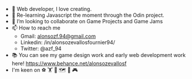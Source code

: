 - 🐳 Web developer, I love creating.
- 🌱 Re-learning Javascript the moment through the Odin project.
- 🦾 I’m looking to collaborate on Game Projects and Game Jams
- 📫 How to reach me
   - Gmail: alonsozf.94@gmail.com
   - Linkedin: /in/alonsozevallosfournier94/
   - Twitter: @azf_94
- 📚 You can see my game design work and early web development work here! https://www.behance.net/alonsozevallosf
- I'm keen on ⚽ 🏋️‍ 🎵 🗺️ 🌳 🎮

<!---
alonsozf94/alonsozf94 is a ✨ special ✨ repository because its `README.md` (this file) appears on your GitHub profile.
You can click the Preview link to take a look at your changes.
--->

